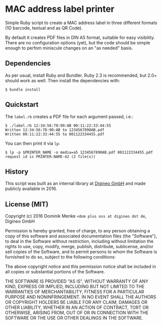 # MAC address label printer

Simple Ruby script to create a MAC address label in three different formats
(1D barcode, textual and as QR Code).

By default it creates PDF files in DIN A5 format, suitable for easy visibility.
There are no configuration options (yet), but the code should be simple enough to
perfom miniscule changes on an "as needed" basis.


## Dependencies

As per usual, install Ruby and Bundler. Ruby 2.3 is recommended, but 2.0+
should work as well. Then install the dependencies with:

    $ bundle install


## Quickstart

The `label.rb` creates a PDF file for each argument passed, i.e.:

    $ ./label.rb 12:34:56:78:90:AB 00:11:22:33:44:55
    Written 12:34:56:78:90:AB to 1234567890AB.pdf
    Written 00:11:22:33:44:55 to 001122334455.pdf

You can then print it via `lp`:

    $ lp -p $PRINTER_NAME -o media=a5 1234567890AB.pdf 001122334455.pdf
    request id is PRINTER-NAME-42 (2 file(s))


## History

This script was built as an internal library at [Digineo GmbH](https://www.digineo.de)
and made publicly available in 2016.


## License (MIT)

Copyright (c) 2016 Dominik Menke `<dom plus oss at digineo dot de`, Digineo GmbH

Permission is hereby granted, free of charge, to any person obtaining a copy
of this software and associated documentation files (the "Software"), to deal
in the Software without restriction, including without limitation the rights
to use, copy, modify, merge, publish, distribute, sublicense, and/or sell
copies of the Software, and to permit persons to whom the Software is
furnished to do so, subject to the following conditions:

The above copyright notice and this permission notice shall be included in
all copies or substantial portions of the Software.

THE SOFTWARE IS PROVIDED "AS IS", WITHOUT WARRANTY OF ANY KIND, EXPRESS OR
IMPLIED, INCLUDING BUT NOT LIMITED TO THE WARRANTIES OF MERCHANTABILITY,
FITNESS FOR A PARTICULAR PURPOSE AND NONINFRINGEMENT.  IN NO EVENT SHALL THE
AUTHORS OR COPYRIGHT HOLDERS BE LIABLE FOR ANY CLAIM, DAMAGES OR OTHER
LIABILITY, WHETHER IN AN ACTION OF CONTRACT, TORT OR OTHERWISE, ARISING FROM,
OUT OF OR IN CONNECTION WITH THE SOFTWARE OR THE USE OR OTHER DEALINGS IN
THE SOFTWARE.
